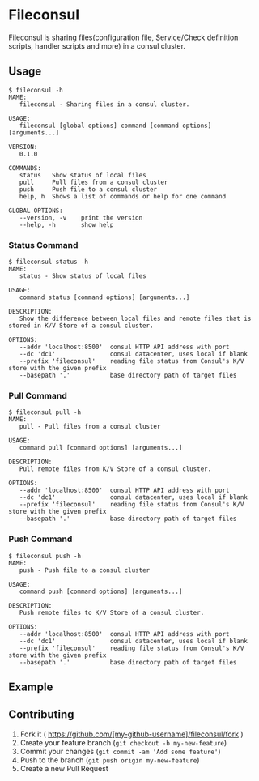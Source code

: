 # Fileconsul
Fileconsul is sharing files(configuration file, Service/Check definition scripts, handler scripts and more) in a consul cluster.

## Usage
```
$ fileconsul -h
NAME:
   fileconsul - Sharing files in a consul cluster.

USAGE:
   fileconsul [global options] command [command options] [arguments...]

VERSION:
   0.1.0

COMMANDS:
   status   Show status of local files
   pull     Pull files from a consul cluster
   push     Push file to a consul cluster
   help, h  Shows a list of commands or help for one command

GLOBAL OPTIONS:
   --version, -v    print the version
   --help, -h       show help
```

### Status Command
```
$ fileconsul status -h
NAME:
   status - Show status of local files

USAGE:
   command status [command options] [arguments...]

DESCRIPTION:
   Show the difference between local files and remote files that is stored in K/V Store of a consul cluster.

OPTIONS:
   --addr 'localhost:8500'  consul HTTP API address with port
   --dc 'dc1'               consul datacenter, uses local if blank
   --prefix 'fileconsul'    reading file status from Consul's K/V store with the given prefix
   --basepath '.'           base directory path of target files
```

### Pull Command
```
$ fileconsul pull -h
NAME:
   pull - Pull files from a consul cluster

USAGE:
   command pull [command options] [arguments...]

DESCRIPTION:
   Pull remote files from K/V Store of a consul cluster.

OPTIONS:
   --addr 'localhost:8500'  consul HTTP API address with port
   --dc 'dc1'               consul datacenter, uses local if blank
   --prefix 'fileconsul'    reading file status from Consul's K/V store with the given prefix
   --basepath '.'           base directory path of target files
```

### Push Command
```
$ fileconsul push -h
NAME:
   push - Push file to a consul cluster

USAGE:
   command push [command options] [arguments...]

DESCRIPTION:
   Push remote files to K/V Store of a consul cluster.

OPTIONS:
   --addr 'localhost:8500'  consul HTTP API address with port
   --dc 'dc1'               consul datacenter, uses local if blank
   --prefix 'fileconsul'    reading file status from Consul's K/V store with the given prefix
   --basepath '.'           base directory path of target files
```

## Example

## Contributing

1. Fork it ( https://github.com/[my-github-username]/fileconsul/fork )
2. Create your feature branch (`git checkout -b my-new-feature`)
3. Commit your changes (`git commit -am 'Add some feature'`)
4. Push to the branch (`git push origin my-new-feature`)
5. Create a new Pull Request
